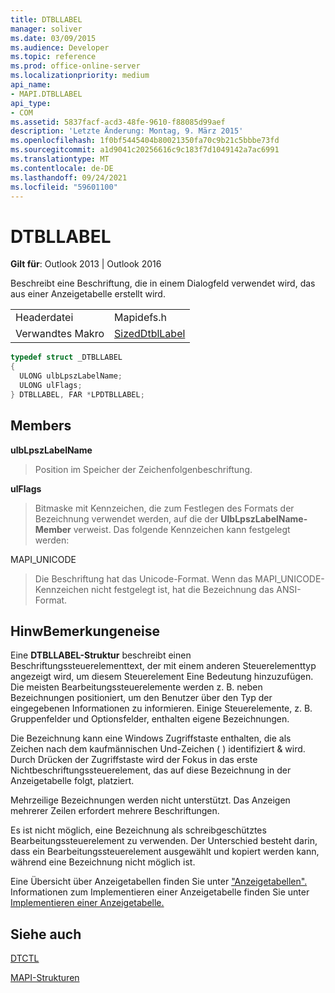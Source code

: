 ```yaml
---
title: DTBLLABEL
manager: soliver
ms.date: 03/09/2015
ms.audience: Developer
ms.topic: reference
ms.prod: office-online-server
ms.localizationpriority: medium
api_name:
- MAPI.DTBLLABEL
api_type:
- COM
ms.assetid: 5837facf-acd3-48fe-9610-f88085d99aef
description: 'Letzte Änderung: Montag, 9. März 2015'
ms.openlocfilehash: 1f0bf5445404b80021350fa70c9b21c5bbbe73fd
ms.sourcegitcommit: a1d9041c20256616c9c183f7d1049142a7ac6991
ms.translationtype: MT
ms.contentlocale: de-DE
ms.lasthandoff: 09/24/2021
ms.locfileid: "59601100"
---
```

# <a name="dtbllabel"></a>DTBLLABEL

  
  
**Gilt für**: Outlook 2013 | Outlook 2016 
  
Beschreibt eine Beschriftung, die in einem Dialogfeld verwendet wird, das aus einer Anzeigetabelle erstellt wird.
  
|||
|:-----|:-----|
|Headerdatei  <br/> |Mapidefs.h  <br/> |
|Verwandtes Makro  <br/> |[SizedDtblLabel](sizeddtbllabel.md) <br/> |
   
```cpp
typedef struct _DTBLLABEL
{
  ULONG ulbLpszLabelName;
  ULONG ulFlags;
} DTBLLABEL, FAR *LPDTBLLABEL;

```

## <a name="members"></a>Members

 **ulbLpszLabelName**
  
> Position im Speicher der Zeichenfolgenbeschriftung.
    
 **ulFlags**
  
> Bitmaske mit Kennzeichen, die zum Festlegen des Formats der Bezeichnung verwendet werden, auf die der **UlbLpszLabelName-Member** verweist. Das folgende Kennzeichen kann festgelegt werden: 
    
MAPI_UNICODE 
  
> Die Beschriftung hat das Unicode-Format. Wenn das MAPI_UNICODE-Kennzeichen nicht festgelegt ist, hat die Bezeichnung das ANSI-Format.
    
## <a name="remarks"></a>HinwBemerkungeneise

Eine **DTBLLABEL-Struktur** beschreibt einen Beschriftungssteuerelementtext, der mit einem anderen Steuerelementtyp angezeigt wird, um diesem Steuerelement Eine Bedeutung hinzuzufügen. Die meisten Bearbeitungssteuerelemente werden z. B. neben Bezeichnungen positioniert, um den Benutzer über den Typ der eingegebenen Informationen zu informieren. Einige Steuerelemente, z. B. Gruppenfelder und Optionsfelder, enthalten eigene Bezeichnungen. 
  
Die Bezeichnung kann eine Windows Zugriffstaste enthalten, die als Zeichen nach dem kaufmännischen Und-Zeichen ( ) identifiziert &amp; wird. Durch Drücken der Zugriffstaste wird der Fokus in das erste Nichtbeschriftungssteuerelement, das auf diese Bezeichnung in der Anzeigetabelle folgt, platziert.
  
Mehrzeilige Bezeichnungen werden nicht unterstützt. Das Anzeigen mehrerer Zeilen erfordert mehrere Beschriftungen.
  
Es ist nicht möglich, eine Bezeichnung als schreibgeschütztes Bearbeitungssteuerelement zu verwenden. Der Unterschied besteht darin, dass ein Bearbeitungssteuerelement ausgewählt und kopiert werden kann, während eine Bezeichnung nicht möglich ist. 
  
Eine Übersicht über Anzeigetabellen finden Sie unter ["Anzeigetabellen".](display-tables.md) Informationen zum Implementieren einer Anzeigetabelle finden Sie unter [Implementieren einer Anzeigetabelle.](display-table-implementation.md)
  
## <a name="see-also"></a>Siehe auch



[DTCTL](dtctl.md)


[MAPI-Strukturen](mapi-structures.md)


